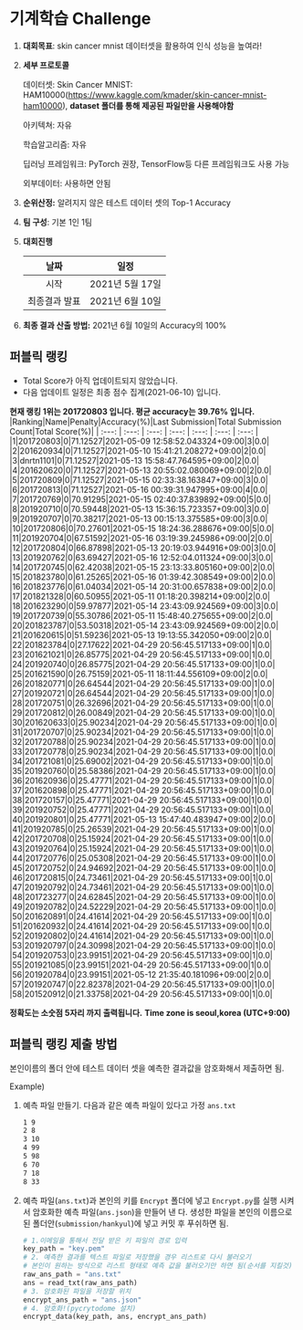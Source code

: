 # **기계학습 Challenge**
1. **대회목표**: skin cancer mnist 데이터셋을 활용하여 인식 성능을 높여라!

2. **세부 프로토콜**

   데이터셋: Skin Cancer MNIST: HAM10000(https://www.kaggle.com/kmader/skin-cancer-mnist-ham10000), 
           **dataset 폴더를 통해 제공된 파일만을 사용해야함**

   아키텍쳐: 자유

   학습알고리즘: 자유

   딥러닝 프레임워크: PyTorch 권장, TensorFlow등 다른 프레임워크도 사용 가능

   외부데이터: 사용하면 안됨

3. **순위산정:** 알려지지 않은 테스트 데이터 셋의 Top-1 Accuracy

4. **팀 구성**: 기본 1인 1팀


5. **대회진행**

   |     날짜      |      일정       |
   | :-----------: | :-------------: |
   |     시작      | 2021년 5월 17일 |
   | 최종결과 발표 | 2021년 6월 10일  |

7. **최종 결과 산출 방법:** 2021년 6월 10일의 Accuracy의 100%


## 퍼블릭 랭킹

  
- Total Score가 아직 업데이트되지 않았습니다. 
 - 다음 업데이트 일정은 최종 점수 집계(2021-06-10) 입니다.
  
**현재 랭킹 1위는 201720803 입니다. 평균 accuracy는 39.76% 입니다.**
|Ranking|Name|Penalty|Accuracy(%)|Last Submission|Total Submission Count|Total Score(%)|
| :---: | :---: | :---: | :---: | :---: | :---: | :---: |
|1|201720803|0|71.12527|2021-05-09 12:58:52.043324+09:00|3|0.0|
|2|201620934|0|71.12527|2021-05-10 15:41:21.208272+09:00|2|0.0|
|3|dnrtn1101|0|71.12527|2021-05-13 15:58:47.764595+09:00|2|0.0|
|4|201620620|0|71.12527|2021-05-13 20:55:02.080069+09:00|2|0.0|
|5|201720809|0|71.12527|2021-05-15 02:33:38.163847+09:00|3|0.0|
|6|201720813|0|71.12527|2021-05-16 00:39:31.947995+09:00|4|0.0|
|7|201720769|0|70.91295|2021-05-15 02:40:37.839892+09:00|5|0.0|
|8|201920710|0|70.59448|2021-05-13 15:36:15.723357+09:00|3|0.0|
|9|201920707|0|70.38217|2021-05-13 00:15:13.375585+09:00|3|0.0|
|10|201720806|0|70.27601|2021-05-15 18:24:36.288676+09:00|5|0.0|
|11|201920704|0|67.51592|2021-05-16 03:19:39.245986+09:00|2|0.0|
|12|201720804|0|66.87898|2021-05-13 20:19:03.944916+09:00|3|0.0|
|13|201920762|0|63.69427|2021-05-16 12:52:04.011324+09:00|3|0.0|
|14|201720745|0|62.42038|2021-05-15 23:13:33.805160+09:00|2|0.0|
|15|201823780|0|61.25265|2021-05-16 01:39:42.308549+09:00|2|0.0|
|16|201823776|0|61.04034|2021-05-14 20:31:00.657838+09:00|2|0.0|
|17|201821328|0|60.50955|2021-05-11 01:18:20.398214+09:00|2|0.0|
|18|201623290|0|59.97877|2021-05-14 23:43:09.924569+09:00|3|0.0|
|19|201720739|0|55.30786|2021-05-11 15:48:40.275655+09:00|2|0.0|
|20|201823787|0|53.50318|2021-05-14 23:43:09.924569+09:00|2|0.0|
|21|201620615|0|51.59236|2021-05-13 19:13:55.342050+09:00|2|0.0|
|22|201823784|0|27.17622|2021-04-29 20:56:45.517133+09:00|1|0.0|
|23|201621021|0|26.85775|2021-04-29 20:56:45.517133+09:00|1|0.0|
|24|201920740|0|26.85775|2021-04-29 20:56:45.517133+09:00|1|0.0|
|25|201621590|0|26.75159|2021-05-11 18:11:44.556109+09:00|2|0.0|
|26|201820771|0|26.64544|2021-04-29 20:56:45.517133+09:00|1|0.0|
|27|201920721|0|26.64544|2021-04-29 20:56:45.517133+09:00|1|0.0|
|28|201720751|0|26.32696|2021-04-29 20:56:45.517133+09:00|1|0.0|
|29|201720812|0|26.00849|2021-04-29 20:56:45.517133+09:00|1|0.0|
|30|201620633|0|25.90234|2021-04-29 20:56:45.517133+09:00|1|0.0|
|31|201720707|0|25.90234|2021-04-29 20:56:45.517133+09:00|1|0.0|
|32|201720788|0|25.90234|2021-04-29 20:56:45.517133+09:00|1|0.0|
|33|201720778|0|25.90234|2021-04-29 20:56:45.517133+09:00|1|0.0|
|34|201721081|0|25.69002|2021-04-29 20:56:45.517133+09:00|1|0.0|
|35|201920760|0|25.58386|2021-04-29 20:56:45.517133+09:00|1|0.0|
|36|201620936|0|25.47771|2021-04-29 20:56:45.517133+09:00|1|0.0|
|37|201620898|0|25.47771|2021-04-29 20:56:45.517133+09:00|1|0.0|
|38|201720157|0|25.47771|2021-04-29 20:56:45.517133+09:00|1|0.0|
|39|201920752|0|25.47771|2021-04-29 20:56:45.517133+09:00|1|0.0|
|40|201920801|0|25.47771|2021-05-13 15:47:40.483947+09:00|2|0.0|
|41|201920785|0|25.26539|2021-04-29 20:56:45.517133+09:00|1|0.0|
|42|201720708|0|25.15924|2021-04-29 20:56:45.517133+09:00|1|0.0|
|43|201920764|0|25.15924|2021-04-29 20:56:45.517133+09:00|1|0.0|
|44|201720776|0|25.05308|2021-04-29 20:56:45.517133+09:00|1|0.0|
|45|201720752|0|24.94692|2021-04-29 20:56:45.517133+09:00|1|0.0|
|46|201720815|0|24.73461|2021-04-29 20:56:45.517133+09:00|1|0.0|
|47|201920792|0|24.73461|2021-04-29 20:56:45.517133+09:00|1|0.0|
|48|201723277|0|24.62845|2021-04-29 20:56:45.517133+09:00|1|0.0|
|49|201920782|0|24.52229|2021-04-29 20:56:45.517133+09:00|1|0.0|
|50|201620891|0|24.41614|2021-04-29 20:56:45.517133+09:00|1|0.0|
|51|201620932|0|24.41614|2021-04-29 20:56:45.517133+09:00|1|0.0|
|52|201920802|0|24.41614|2021-04-29 20:56:45.517133+09:00|1|0.0|
|53|201920797|0|24.30998|2021-04-29 20:56:45.517133+09:00|1|0.0|
|54|201920753|0|23.99151|2021-04-29 20:56:45.517133+09:00|1|0.0|
|55|201921085|0|23.99151|2021-04-29 20:56:45.517133+09:00|1|0.0|
|56|201920784|0|23.99151|2021-05-12 21:35:40.181096+09:00|2|0.0|
|57|201920747|0|22.82378|2021-04-29 20:56:45.517133+09:00|1|0.0|
|58|201520912|0|21.33758|2021-04-29 20:56:45.517133+09:00|1|0.0|


**정확도는 소숫점 5자리 까지 출력됩니다.**
**Time zone is seoul,korea (UTC+9:00)**
## 퍼블릭 랭킹 제출 방법

본인이름의 폴더 안에 테스트 데이터 셋을 예측한 결과값을 암호화해서 제출하면 됨.

Example) 

1. 예측 파일 만들기. 다음과 같은 예측 파일이 있다고 가정 `ans.txt`

   ```tex
   1 9
   2 8
   3 10
   4 99
   5 98
   6 70
   7 18
   8 33
   ```

2. 예측 파일(`ans.txt`)과 본인의 키를 `Encrypt` 폴더에 넣고 `Encrypt.py`를 실행 시켜서 암호화한 예측 파일(`ans.json`)을 만들어 낸 다. 생성한 파일을 본인의 이름으로 된 폴더안(`submission/hankyul`)에 넣고 커밋 후 푸쉬하면 됨.

   ```python
   # 1.이메일을 통해서 전달 받은 키 파일의 경로 입력
   key_path = "key.pem"
   # 2. 예측한 결과를 텍스트 파일로 저장했을 경우 리스트로 다시 불러오기
   # 본인이 원하는 방식으로 리스트 형태로 예측 값을 불러오기만 하면 됨(순서를 지킬것)
   raw_ans_path = "ans.txt"
   ans = read_txt(raw_ans_path)
   # 3. 암호화된 파일을 저장할 위치
   encrypt_ans_path = "ans.json"
   # 4. 암호화!(pycrytodome 설치)
   encrypt_data(key_path, ans, encrypt_ans_path)
   ```




